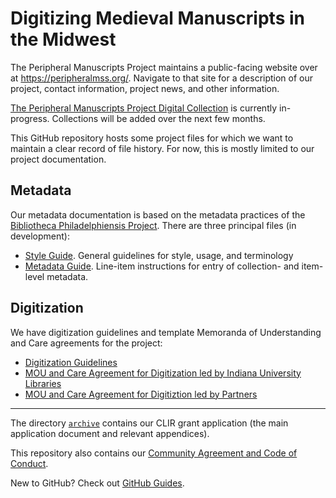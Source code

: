 # Digitizing Medieval Manuscripts in the Midwest

The Peripheral Manuscripts Project maintains a public-facing website over at <https://peripheralmss.org/>.
Navigate to that site for a description of our project, contact information, project news, and other information.

[The Peripheral Manuscripts Project Digital Collection](https://digitalcollections.iu.edu/collections/5d86qm86k?locale=en) is currently in-progress. Collections will be added over the next few months. 

This GitHub repository hosts some project files for which we want to maintain a clear record of file history.
For now, this is mostly limited to our project documentation. 

## Metadata
Our metadata documentation is based on the metadata practices of the [Bibliotheca Philadelphiensis Project](http://bibliophilly.pacscl.org/).
There are three principal files (in development): 

- [Style Guide](https://github.com/midwest-manuscripts/peripheralmss/blob/master/documentation/style-guide.md). General guidelines for style, usage, and terminology
- [Metadata Guide](https://github.com/midwest-manuscripts/peripheralmss/blob/master/documentation/metadata-guide.md). Line-item instructions for entry of collection- and item-level metadata.

## Digitization
We have digitization guidelines and template Memoranda of Understanding and Care agreements for the project:

- [Digitization Guidelines](https://github.com/mdalmau/peripheralmss/blob/master/digitization/digitization_guidelines.md)
- [MOU and Care Agreement for Digitization led by Indiana University Libraries](https://github.com/midwest-manuscripts/peripheralmss/blob/master/digitization/iub_libraries_mou_midwest_medieval_mss_template_iu_digitizes.pdf)
- [MOU and Care Agreement for Digitiztion led by Partners](https://github.com/midwest-manuscripts/peripheralmss/blob/master/digitization/iub_libraries_mou_midwest_medieval_mss_template_partner_digitizes.pdf)

---

The directory [`archive`](https://github.com/midwest-manuscripts/peripheralmss/tree/master/archive) contains our CLIR grant application (the main application document and relevant appendices).

This repository also contains our [Community Agreement and Code of Conduct](https://github.com/midwest-manuscripts/peripheralmss/blob/master/code-of-conduct.md).

New to GitHub? Check out [GitHub Guides](https://guides.github.com/).
